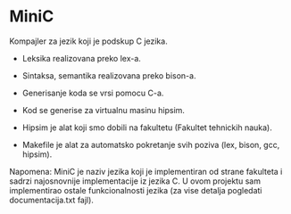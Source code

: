 # MiniC
Kompajler za jezik koji je podskup C jezika.
- Leksika realizovana preko lex-a.
- Sintaksa, semantika realizovana preko bison-a.
- Generisanje koda se vrsi pomocu C-a.

- Kod se generise za virtualnu masinu hipsim.
- Hipsim je alat koji smo dobili na fakultetu (Fakultet tehnickih nauka).
- Makefile je alat za automatsko pokretanje svih poziva (lex, bison, gcc, hipsim).

Napomena: MiniC je naziv jezika koji je implementiran od strane fakulteta i sadrzi najosnovnije implementacije iz jezika C. 
          U ovom projektu sam implementirao ostale funkcionalnosti jezika (za vise detalja pogledati documentacija.txt fajl).
